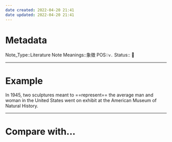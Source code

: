 ```yaml
---
date created: 2022-04-20 21:41
date updated: 2022-04-20 21:41
---
```


# Metadata

Note_Type::Literature Note
Meanings::象徵
POS::`v.`
Status:: 👶

---

# Example

In 1945, two sculptures meant to ==represent== the average man and woman in the United States went on exhibit at the American Museum of Natural History.

---

# Compare with...
